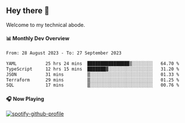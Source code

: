 ## Hey there 👋

Welcome to my technical abode.

#### 📊 Monthly Dev Overview
<!--START_SECTION:waka-->

```txt
From: 28 August 2023 - To: 27 September 2023

YAML           25 hrs 24 mins  ████████████████▒░░░░░░░░   64.70 %
TypeScript     12 hrs 15 mins  ███████▓░░░░░░░░░░░░░░░░░   31.20 %
JSON           31 mins         ▒░░░░░░░░░░░░░░░░░░░░░░░░   01.33 %
Terraform      29 mins         ▒░░░░░░░░░░░░░░░░░░░░░░░░   01.25 %
SQL            17 mins         ▒░░░░░░░░░░░░░░░░░░░░░░░░   00.76 %
```

<!--END_SECTION:waka-->

#### 🎧 Now Playing

[![spotify-github-profile](https://spotify-github-profile.vercel.app/api/view?uid=james2mid&cover_image=true&theme=natemoo-re)](https://open.spotify.com/user/james2mid?si=2b3baf2b09cb499e)
